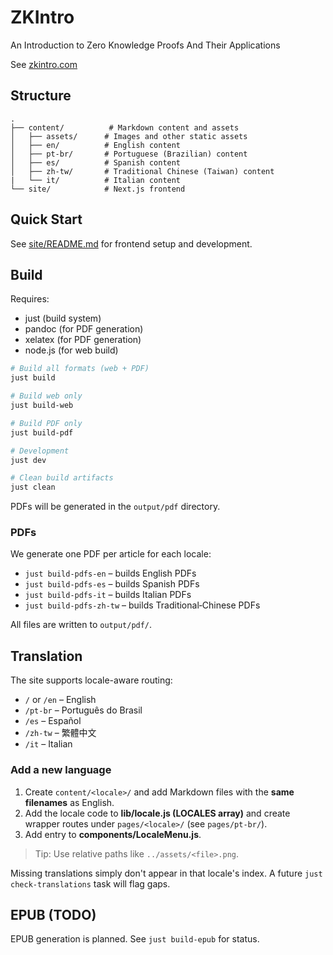 # ZKIntro

An Introduction to Zero Knowledge Proofs And Their Applications

See [zkintro.com](https://zkintro.com)

## Structure

```
.
├── content/          # Markdown content and assets
│   ├── assets/      # Images and other static assets
│   ├── en/          # English content
│   ├── pt-br/       # Portuguese (Brazilian) content
│   ├── es/          # Spanish content
│   ├── zh-tw/       # Traditional Chinese (Taiwan) content
|   └── it/          # Italian content
└── site/            # Next.js frontend
```

## Quick Start

See [site/README.md](site/README.md) for frontend setup and development.

## Build

Requires:
- just (build system)
- pandoc (for PDF generation)
- xelatex (for PDF generation)
- node.js (for web build)

```bash
# Build all formats (web + PDF)
just build

# Build web only
just build-web

# Build PDF only
just build-pdf

# Development
just dev

# Clean build artifacts
just clean
```

PDFs will be generated in the `output/pdf` directory.

### PDFs
We generate one PDF per article for each locale:

* `just build-pdfs-en` – builds English PDFs
* `just build-pdfs-es` – builds Spanish PDFs
* `just build-pdfs-it` – builds Italian PDFs
* `just build-pdfs-zh-tw` – builds Traditional‑Chinese PDFs

All files are written to `output/pdf/`.

## Translation

The site supports locale-aware routing:

* `/` or `/en` – English
* `/pt-br` – Português do Brasil
* `/es` – Español
* `/zh-tw` – 繁體中文
* `/it` – Italian

### Add a new language
1. Create `content/<locale>/` and add Markdown files with the **same filenames** as English.
2. Add the locale code to **lib/locale.js (LOCALES array)** and create wrapper routes under `pages/<locale>/` (see `pages/pt-br/`).
3. Add entry to **components/LocaleMenu.js**.

> Tip: Use relative paths like `../assets/<file>.png`.

Missing translations simply don't appear in that locale's index. A future `just check-translations` task will flag gaps.

## EPUB (TODO)

EPUB generation is planned. See `just build-epub` for status.
